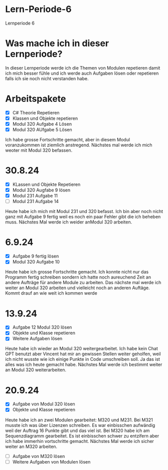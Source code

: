 # Lern-Periode-6
Lernperiode 6

# Was mache ich in dieser Lernperiode? 
In dieser Lernperiode werde ich die Themen von Modulen repetieren damit ich mich besser fühle und ich werde auch Aufgaben lösen oder repetieren falls ich sie noch nicht verstanden habe.

# Arbeitspakete 

- [x] C# Theorie Repetieren
- [x] Klassen und Objekte repetieren 
- [x] Modul 320 Aufgabe 4 Lösen
- [x] Modul 320 AUfgabe 5 Lösen

Ich habe grosse Fortschritte gemacht, aber in diesem Modul voranzukommen ist ziemlich anstregend. Nächstes mal werde ich mich weoter mit Modul 320 befassen. 

# 30.8.24

- [x] KLassen und Objekte Repetieren 
- [x] Modul 320 Augfabe 9 lösen 
- [x] Modul 231 Aufgabe 11
- [ ] Modul 231 Aufgabe 14
      
Heute habe ich mich mit Modul 231 und 320 befasst. Ich bin aber noch nicht ganz mit Aufgabe 9 fertig weil es noch ein paar Fehler gibt die ich beheben muss. Nächstes Mal werde ich weider anModul 320 arbeiten. 

# 6.9.24

- [x] Aufgabe 9 fertig lösen
- [x] Modul 320 Aufgabe 10

Heute habe ich grosse Fortschritte gemacht. Ich konnte nicht nur das Programm fertig schreiben sondern ich hatte noch aureuchend Zeit an andere Aufträge für andere Module zu arbeiten. Das nächste mal werde ich weiter an Modul 320 arbeiten und vielleicht noch an anderen Auftäge. Kommt drauf an wie weit ich kommen werde

# 13.9.24 

- [x] Aufgabe 12 Modul 320 lösen
- [x] Objekte und Klasse repetieren
- [x] Weitere Aufgaben lösen

Heute habe ich wieder an Modul 320 weitergearbeitet. Ich habe kein Chat GPT benutzt aber Vincent hat mir an gewissen Stellen weiter geholfen, weil ich nicht wusste wie ich einige Punkte in Code umschreiben soll. Ja das ist alles was ich heute gemacht habe. Nächstes Mal werde ich bestimmt weiter an Modul 320 weiterarbeiten. 

# 20.9.24 

- [x] Aufgabe von Modul 320 lösen
- [x] Objekte und Klasse repetieren

Heute habe ich an zwei Modulen gearbeitet: M320 und M231. Bei M321 musste ich was über Lizenzen schreiben. Es war einbisschen aufwändig weil der Auftrag 16 Punkte gibt und das viel ist. Bei M320 habe ich am Sequenzdiagramm gearbeitet. Es ist einbisschen schwer zu entzifern aber ich habe immerhin vortschritte gemacht. Nächstes Mal werde ich sicher weiter an M320 arbeiten. 

- [ ] Aufgabe von M320 lösen
- [ ] Weitere Aufgaben von Modulen lösen 
